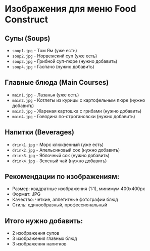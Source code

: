# Изображения для меню Food Construct

## Супы (Soups)
- `soup1.jpg` - Том Ям (уже есть)
- `soup2.jpg` - Норвежский суп (уже есть)
- `soup3.jpg` - Грибной суп-пюре (нужно добавить)
- `soup4.jpg` - Гаспачо (нужно добавить)

## Главные блюда (Main Courses)
- `main1.jpg` - Лазанья (уже есть)
- `main2.jpg` - Котлеты из курицы с картофельным пюре (нужно добавить)
- `main3.jpg` - Жареная картошка с грибами (нужно добавить)
- `main4.jpg` - Говядина по-строгановски (нужно добавить)

## Напитки (Beverages)
- `drink1.jpg` - Морс клюквенный (уже есть)
- `drink2.jpg` - Апельсиновый сок (нужно добавить)
- `drink3.jpg` - Яблочный сок (нужно добавить)
- `drink4.jpg` - Зеленый чай (нужно добавить)

## Рекомендации по изображениям:
- Размер: квадратные изображения (1:1), минимум 400x400px
- Формат: JPG
- Качество: четкие, аппетитные фотографии блюд
- Стиль: единообразный, профессиональный

## Итого нужно добавить:
- 2 изображения супов
- 3 изображения главных блюд  
- 3 изображения напитков


